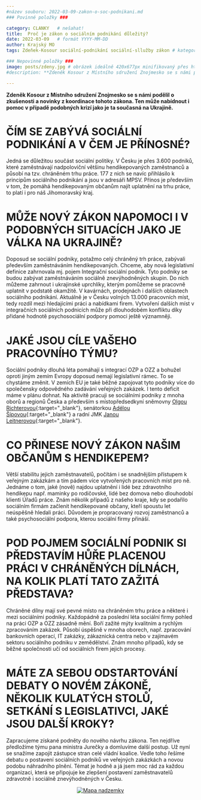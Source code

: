 ```yaml
---
#název souboru: 2022-03-09-zakon-o-soc-podnikani.md
### Povinné položky ###

category: CLANKY   # nešahat!
title:  Proč je zákon o sociálním podnikání důležitý?
date: 2022-03-09   # formát YYYY-MM-DD
author: Krajský MO
tags: Zdeňek-Kosour sociální-podnikání sociální-sllužby zákon # kategorie odděleny mezerami, např. volby zemědělství životní-prostředí piráti (viz https://jihomoravsky.pirati.cz/tags/)

### Nepovinné položky ###
image: posts/zdeny.jpg # obrázek ideálně 420x677px minifikovaný přes https://tinypng.com/
#description: **Zdeněk Kosour z Místního sdružení Znojmesko se s námi podělil o zkušenosti a novinky z koordinace tohoto zákona. Ten  může nabídnout i pomoc v případě podobných krizí jako je ta současná na Ukrajině.**

---
```

**Zdeněk Kosour z Místního sdružení Znojmesko se s námi podělil o zkušenosti a novinky z koordinace tohoto zákona. Ten  může nabídnout i pomoc v případě podobných krizí jako je ta současná na Ukrajině.**

# ČÍM SE ZABÝVÁ SOCIÁLNÍ PODNIKÁNÍ A V ČEM JE PŘÍNOSNÉ?

Jedná se důležitou součást sociální politiky. V Česku je přes 3.600 podniků, které zaměstnávají nadpoloviční většinu hendikepovaných zaměstnanců a působí na tzv. chráněném trhu práce. 177 z nich se navíc přihlásilo k principům sociálního podnikání a jsou v adresáři MPSV. Přínos je především v tom, že pomáhá hendikepovaným občanům najít uplatnění na trhu práce, to platí i pro náš Jihomoravský kraj.

# MŮŽE NOVÝ ZÁKON NAPOMOCI I V PODOBNÝCH SITUACÍCH JAKO JE VÁLKA NA UKRAJINĚ?

Doposud se sociální podniky, potažmo celý chráněný trh práce, zabývali především zaměstnáváním hendikepovaných. Chceme, aby nová legislativní definice zahrnovala mj. pojem  Integrační sociální podnik. Tyto podniky se budou zabývat zaměstnáváním sociálně znevýhodněných skupin. Do nich můžeme zahrnout i ukrajinské uprchlíky, kterým pomůžeme se pracovně uplatnit v podstatě okamžitě. V kavárnách, prodejnách i dalších oblastech sociálního podnikání. Aktuálně je v Česku volných 13.000 pracovních míst, tedy rozdíl mezi hledajícími práci a nabídkami firem.  Vytvoření dalších míst v integračních sociálních podnicích může při dlouhodobém konfliktu díky přidané hodnotě psychosociální podpory pomoci ještě významněji.

# JAKÉ JSOU CÍLE VAŠEHO PRACOVNÍHO TÝMU?

Sociální podniky dlouhá léta pomáhají s integrací OZP a OZZ a bohužel oproti jiným zemím Evropy doposud nemají legislativní rámec. To se chystáme změnit. V zemích EU je také běžné zapojovat tyto podniky více do společensky odpovědného zadávání veřejných zakázek. I tento deficit máme v plánu dohnat. Na aktivitě pracuji se sociálními podniky z mnoha oborů a regionů Česka a především s místopředsedkyní sněmovny [Olgou Richterovou](https://www.olgarichterova.cz/){:target="_blank"}, senátorkou [Adélou Šípovou](https://www.adelasipova.cz/){:target="_blank"} a radní JMK [Janou Leitnerovou](https://jihomoravsky.pirati.cz/lide/jana-leitnerova/){:target="_blank"}.

# CO PŘINESE NOVÝ ZÁKON NAŠIM OBČANŮM S HENDIKEPEM?

Větší stabilitu jejich zaměstnavatelů, počítám i se snadnějším přístupem k veřejným zakázkám a tím pádem více vytvořených pracovních míst pro ně. Jednáme o tom, jaké (nově) najdou uplatnění i lidé bez zdravotního hendikepu  např.  maminky po rodičovské, lidé bez domova nebo dlouhodobí klienti Úřadů práce. Znám několik případů z našeho kraje, kdy se podařilo sociálním firmám začlenit hendikepované občany, kteří spoustu let neúspěšně hledali práci. Důvodem je propracovaný rozvoj zaměstnanců a také psychosociální podpora, kterou sociální firmy přináší.

# POD POJMEM SOCIÁLNÍ PODNIK SI PŘEDSTAVÍM HŮŘE PLACENOU PRÁCI V CHRÁNĚNÝCH DÍLNÁCH, NA KOLIK PLATÍ TATO ZAŽITÁ PŘEDSTAVA?

Chráněné dílny mají své pevné místo na chráněném trhu práce a některé i mezi sociálními podniky. Každopádně za poslední léta sociální firmy pohled na práci OZP a OZZ zásadně mění. Boří zažité mýty kvalitním a rychlým zpracováním zakázek. Působí úspěšně v mnoha oborech,  např. zpracování bankovních operací,  IT zakázky, zákaznická centra nebo v zajímavém sektoru sociálního podniku v zemědělství. Znám mnoho případů, kdy se běžné společnosti učí od sociálních firem jejich procesy.

# MÁTE ZA SEBOU ODSTARTOVÁNÍ DEBATY O NOVÉM ZÁKONĚ, NĚKOLIK KULATÝCH STOLŮ, SETKÁNÍ S LEGISLATIVCI, JAKÉ JSOU DALŠÍ KROKY?

Zapracujeme získané podněty do nového návrhu zákona. Ten nejdříve předložíme týmu pana ministra Jurečky a domluvíme další postup. Už nyní se snažíme zapojit zástupce stran celé vládní koalice. Vedle toho řešíme debatu o postavení sociálních podniků ve veřejných zakázkách a novou podobu náhradního plnění. Témat je hodně a já jsem moc rád za každou organizaci, která se připojuje ke zlepšení postavení zaměstnavatelů zdravotně i sociálně znevýhodněných v Česku.

<div style="text-align:center"><a href="https://a.pirati.cz/jihomoravsky/img/posts/zdeny1.jpg" target="_blank">
<img src="https://a.pirati.cz/jihomoravsky/img/posts/zdeny1.jpg" alt="Mapa nadzemky">

</a></div>



